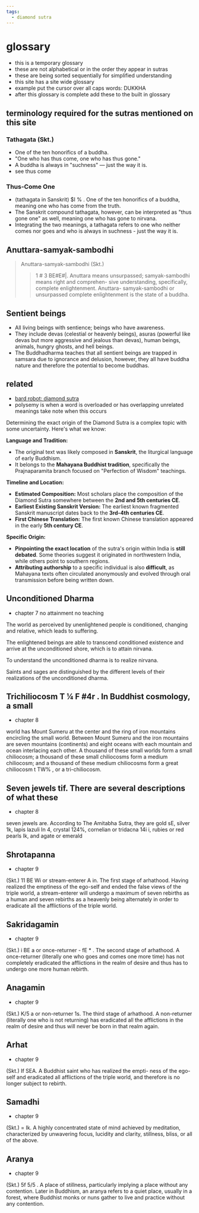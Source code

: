 ```yaml
---
tags:
  - diamond sutra 
---
```

# glossary

- this is a temporary glossary
- these are not alphabetical or in the order they appear in sutras
- these are being sorted sequentially for simplified understanding
- this site has a site wide glossary
- example put the cursor over all caps words: DUKKHA
- after this glossary is complete add these to the built in glossary

## terminology required for the sutras mentioned on this site

### Tathagata (Skt.)

- One of the ten honorifics of a buddha.
- "One who has thus come, one who has thus gone."
- A buddha is always in "suchness" — just the way it is.
- see thus come

### Thus-Come One

- (tathagata in Sanskrit) $I % . One of the ten honorifics of a buddha, meaning one who has come from the truth.
- The Sanskrit compound tathagata, however, can be interpreted as "thus gone one" as well, meaning one who has gone to nirvana.
- Integrating the two meanings, a tathagata refers to one who neither comes nor goes and who is always in suchness - just the way it is.

## Anuttara-samyak-sambodhi

> Anuttara-samyak-sambodhi (Skt.)
>> 1 # 3 BE#E#|. Anuttara means unsurpassed; samyak-sambodhi means right and comprehen- sive understanding, specifically, complete enlightenment. Anuttara- samyak-sambodhi or unsurpassed complete enlightenment is the state of a buddha.

## Sentient beings

- All living beings with sentience; beings who have awareness.
- They include devas (celestial or heavenly beings), asuras (powerful like devas but more aggressive and jealous than devas), human beings, animals, hungry ghosts, and hell beings.
- The Buddhadharma teaches that all sentient beings are trapped in samsara due to ignorance and delusion, however, they all have buddha nature and therefore the potential to become buddhas.

## related

- [bard robot: diamond sutra](https://bard.google.com/chat/c9abe769deae8ce7)
- polysemy is when a word is overloaded or has overlapping unrelated meanings take note when this occurs

Determining the exact origin of the Diamond Sutra is a complex topic with some uncertainty. Here's what we know:

**Language and Tradition:**

- The original text was likely composed in **Sanskrit**, the liturgical language of early Buddhism.
- It belongs to the **Mahayana Buddhist tradition**, specifically the Prajnaparamita branch focused on "Perfection of Wisdom" teachings.

**Timeline and Location:**

- **Estimated Composition:** Most scholars place the composition of the Diamond Sutra somewhere between the **2nd and 5th centuries CE**.
- **Earliest Existing Sanskrit Version:** The earliest known fragmented Sanskrit manuscript dates back to the **3rd-4th centuries CE**.
- **First Chinese Translation:** The first known Chinese translation appeared in the early **5th century CE**.

**Specific Origin:**

- **Pinpointing the exact location** of the sutra's origin within India is **still debated**. Some theories suggest it originated in northwestern India, while others point to southern regions.
- **Attributing authorship** to a specific individual is also **difficult**, as Mahayana texts often circulated anonymously and evolved through oral transmission before being written down.

## Unconditioned Dharma

- chapter 7 no attainment no teaching

The world as perceived by unenlightened people is conditioned, changing and relative, which leads to suffering.

The enlightened beings are able to transcend conditioned existence and arrive at the unconditioned shore, which is to attain nirvana.

To understand the unconditioned dharma is to realize nirvana.

Saints and sages are distinguished by the different levels of their realizations of the unconditioned dharma.

## Trichiliocosm T ¼ F #4r . In Buddhist cosmology, a small

- chapter 8

world has Mount Sumeru at the center and the ring of iron
mountains encircling the small world. Between Mount Sumeru and
the iron mountains are seven mountains (continents) and eight
oceans with each mountain and ocean interlacing each other. A
thousand of these small worlds form a small chiliocosm; a thousand
of these small chiliocosms form a medium chiliocosm; and a
thousand of these medium chiliocosms form a great chiliocosm t
TW% , or a tri-chiliocosm.

## Seven jewels tif. There are several descriptions of what these

- chapter 8

seven jewels are. According to The Amitabha Sutra, they are gold sE,
silver 1k, lapis lazuli In 4, crystal 124%, cornelian or tridacna 14i i,
rubies or red pearls Ik, and agate or emerald

## Shrotapanna

- chapter 9

(Skt.) 11 BE Wi or stream-enterer A in. The first
stage of arhathood. Having realized the emptiness of the ego-self
and ended the false views of the triple world, a stream-enterer will
undergo a maximum of seven rebirths as a human and seven rebirths
as a heavenly being alternately in order to eradicate all the afflictions
of the triple world.

## Sakridagamin

- chapter 9

(Skt.) i BE a or once-returner - fE * . The
second stage of arhathood. A once-returner (literally one who
goes and comes one more time) has not completely eradicated the
afflictions in the realm of desire and thus has to undergo one more
human rebirth.

## Anagamin

- chapter 9

(Skt.) K/5 a or non-returner 1s. The third stage
of arhathood. A non-returner (literally one who is not returning) has
eradicated all the afflictions in the realm of desire and thus will never
be born in that realm again.

## Arhat

- chapter 9

(Skt.) If SEA. A Buddhist saint who has realized the empti-
ness of the ego-self and eradicated all afflictions of the triple world,
and therefore is no longer subject to rebirth.

## Samadhi

- chapter 9

(Skt.) = Ik. A highly concentrated state of mind achieved
by meditation, characterized by unwavering focus, lucidity and
clarity, stillness, bliss, or all of the above.

## Aranya

- chapter 9

(Skt.) 5f 5/5 . A place of stillness, particularly implying a
place without any contention. Later in Buddhism, an aranya refers
to a quiet place, usually in a forest, where Buddhist monks or nuns
gather to live and practice without any contention.
